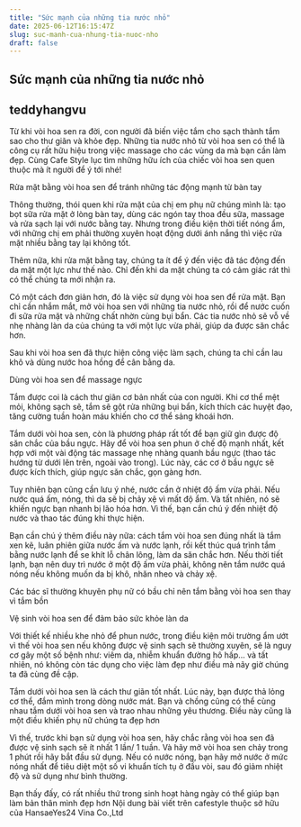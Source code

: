 ```yaml
---
title: "Sức mạnh của những tia nước nhỏ"
date: 2025-06-12T16:15:47Z
slug: suc-manh-cua-nhung-tia-nuoc-nho
draft: false
---
```


## Sức mạnh của những tia nước nhỏ

## teddyhangvu

Từ khi vòi hoa sen ra đời, con người đã biến việc tắm cho sạch thành tắm sao cho thư giãn và khỏe đẹp. Những tia nước nhỏ từ vòi hoa sen có thể là công cụ rất hữu hiệu trong việc massage cho các vùng da mà bạn cần làm đẹp. Cùng Cafe Style lục tìm những hữu ích của chiếc vòi hoa sen quen thuộc mà ít người để ý tới nhé!
 
Rửa mặt bằng vòi hoa sen để tránh những tác động mạnh từ bàn tay
 
Thông thường, thói quen khi rửa mặt của chị em phụ nữ chúng mình là: tạo bọt sữa rửa mặt ở lòng bàn tay, dùng các ngón tay thoa đều sữa, massage và rửa sạch lại với nước bằng tay. Nhưng trong điều kiện thời tiết nóng ẩm, với những chị em phải thường xuyên hoạt động dưới ánh nắng thì việc rửa mặt nhiều bằng tay lại không tốt.
 
Thêm nữa, khi rửa mặt bằng tay, chúng ta ít để ý đến việc đã tác động đến da mặt một lực như thế nào. Chỉ đến khi da mặt chúng ta có cảm giác rát thì có thể chúng ta mới nhận ra. 
  
Có một cách đơn giản hơn, đó là việc sử dụng vòi hoa sen để rửa mặt. Bạn chỉ cần nhắm mắt, mở vòi hoa sen với những tia nước nhỏ, rồi để nước cuốn đi sữa rửa mặt và những chất nhờn cùng bụi bẩn. Các tia nước nhỏ sẽ vỗ về nhẹ nhàng làn da của chúng ta với một lực vừa phải, giúp da được săn chắc hơn. 
 

 
Sau khi vòi hoa sen đã thực hiện công việc làm sạch, chúng ta chỉ cần lau khô và dùng nước hoa hồng để cân bằng da. 
 
Dùng vòi hoa sen để massage ngực
 
Tắm được coi là cách thư giãn cơ bản nhất của con người. Khi cơ thể mệt mỏi, không sạch sẽ, tắm sẽ gột rửa những bụi bẩn, kích thích các huyệt đạo, tăng cường tuần hoàn máu khiến cho cơ thể sảng khoái hơn. 
  
Tắm dưới vòi hoa sen, còn là phương pháp rất tốt để bạn giữ gìn được độ săn chắc của bầu ngực. Hãy để vòi hoa sen phun ở chế độ mạnh nhất, kết hợp với một vài động tác massage nhẹ nhàng quanh bầu ngực (thao tác hướng từ dưới lên trên, ngoài vào trong). Lúc này, các cơ ở bầu ngực sẽ được kích thích, giúp ngực săn chắc, gọn gàng hơn.
 
Tuy nhiên bạn cũng cần lưu ý nhé, nước cần ở nhiệt độ ấm vừa phải. Nếu nước quá ấm, nóng, thì da sẽ bị chảy xệ vì mất độ ẩm. Và tất nhiên, nó sẽ khiến ngực bạn nhanh bị lão hóa hơn. Vì thế, bạn cần chú ý đến nhiệt độ nước và thao tác đúng khi thực hiện.  
  
Bạn cần chú ý thêm điều này nữa: cách tắm vòi hoa sen đúng nhất là tắm xen kẽ, luân phiên giữa nước ấm và nước lạnh, rồi kết thúc quá trình tắm bằng nước lạnh để se khít lỗ chân lông, làm da săn chắc hơn. Nếu thời tiết lạnh, bạn nên duy trì nước ở một độ ấm vừa phải, không nên tắm nước quá nóng nếu không muốn da bị khô, nhăn nheo và chảy xệ. 
  
Các bác sĩ thường khuyên phụ nữ có bầu chỉ nên tắm bằng vòi hoa sen thay vì tắm bồn
 
Vệ sinh vòi hoa sen để đảm bảo sức khỏe làn da
 
Với thiết kế nhiều khe nhỏ để phun nước, trong điều kiện môi trường ẩm ướt vì thế vòi hoa sen nếu không được vệ sinh sạch sẽ thường xuyên, sẽ là nguy cơ gây một số bệnh như: viêm da, nhiễm khuẩn đường hô hấp... và tất nhiên, nó không còn tác dụng cho việc làm đẹp như điều mà nãy giờ chúng ta đã cùng đề cập. 
  
Tắm dưới vòi hoa sen là cách thư giãn tốt nhất. Lúc này, bạn được thả lỏng cơ thể, đắm mình trong dòng nước mát. Bạn và chồng cũng có thể cùng nhau tắm dưới vòi hoa sen và trao nhau những yêu thương. Điều này cũng là một điều khiến phụ nữ chúng ta đẹp hơn 
 
Vì thế, trước khi bạn sử dụng vòi hoa sen, hãy chắc rằng vòi hoa sen đã được vệ sinh sạch sẽ ít nhất 1 lần/ 1 tuần. Và hãy mở vòi hoa sen chảy trong 1 phút rồi hãy bắt đầu sử dụng. Nếu có nước nóng, bạn hãy mở nước ở mức nóng nhất để tiêu diệt một số vi khuẩn tích tụ ở đầu vòi, sau đó giảm nhiệt độ và sử dụng như bình thường.
 
Bạn thấy đấy, có rất nhiều thứ trong sinh hoạt hàng ngày có thể giúp bạn làm bản thân mình đẹp hơn
  Nội dung bài viết trên cafestyle thuộc sở hữu của HansaeYes24 Vina Co.,Ltd